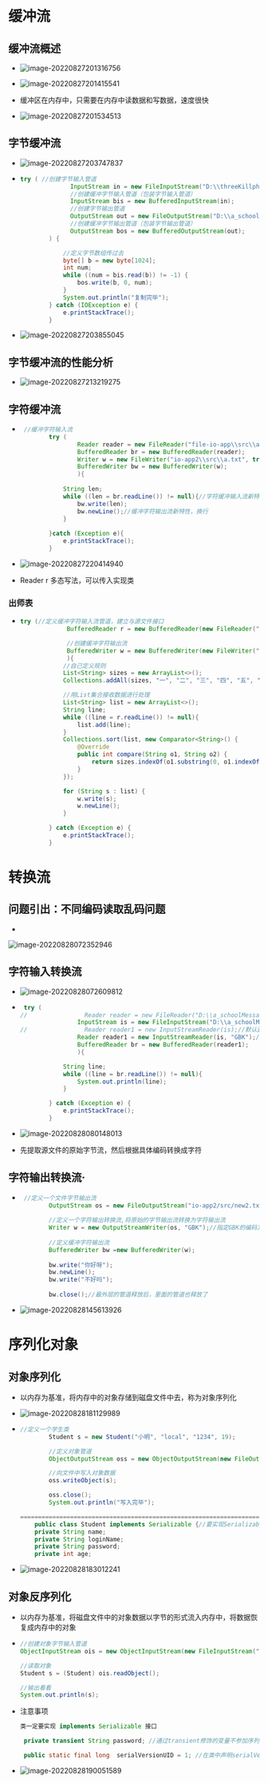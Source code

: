 # 缓冲流

## 缓冲流概述

* ![image-20220827201316756](C:\Users\86134\AppData\Roaming\Typora\typora-user-images\image-20220827201316756.png)

* ![image-20220827201415541](C:\Users\86134\AppData\Roaming\Typora\typora-user-images\image-20220827201415541.png)

* 缓冲区在内存中，只需要在内存中读数据和写数据，速度很快
* ![image-20220827201534513](C:\Users\86134\AppData\Roaming\Typora\typora-user-images\image-20220827201534513.png)

## 字节缓冲流

* ![image-20220827203747837](C:\Users\86134\AppData\Roaming\Typora\typora-user-images\image-20220827203747837.png)

* ```java
  try ( //创建字节输入管道
                InputStream in = new FileInputStream("D:\\threeKillphoto\\小爱.jpeg");
                //创建缓冲字节输入管道（包装字节输入管道）
                InputStream bis = new BufferedInputStream(in);
                //创建字节输出管道
                OutputStream out = new FileOutputStream("D:\\a_schoolMessage\\小可爱.jpeg");//一定要写具体到文件名，否则拒绝访问
                //创建缓冲字节输出管道（包装字节输出管道）
                OutputStream bos = new BufferedOutputStream(out);
          ) {
  
              //定义字节数组传过去
              byte[] b = new byte[1024];
              int num;
              while ((num = bis.read(b)) != -1) {
                  bos.write(b, 0, num);
              }
              System.out.println("复制完毕");
          } catch (IOException e) {
              e.printStackTrace();
          }
  ```

* ![image-20220827203855045](C:\Users\86134\AppData\Roaming\Typora\typora-user-images\image-20220827203855045.png)

## 字节缓冲流的性能分析

* ![image-20220827213219275](C:\Users\86134\AppData\Roaming\Typora\typora-user-images\image-20220827213219275.png)

## 字符缓冲流

* ```java
   //缓冲字符输入流
          try (
                  Reader reader = new FileReader("file-io-app\\src\\a.txt");
                  BufferedReader br = new BufferedReader(reader);
                  Writer w = new FileWriter("io-app2\\src\\a.txt", true);
                  BufferedWriter bw = new BufferedWriter(w);
                  ){
    
              String len;
              while ((len = br.readLine()) != null){//字符缓冲输入流新特性，每次读取一行，如果有两个空行（下面没内容了），则显示null
                  bw.write(len);
                  bw.newLine();//缓冲字符输出流新特性，换行
              }
    
          }catch (Exception e){
              e.printStackTrace();
          }
  ```

* ![image-20220827220414940](C:\Users\86134\AppData\Roaming\Typora\typora-user-images\image-20220827220414940.png)

* Reader r 多态写法，可以传入实现类

### 出师表

* ```java
  try (//定义缓冲字符输入流管道，建立与源文件接口
               BufferedReader r = new BufferedReader(new FileReader("io-app2\\src\\csb.txt"));//一步到位
  
               //创建缓冲字符输出流
               BufferedWriter w = new BufferedWriter(new FileWriter("io-app2\\src\\new.txt"));
               ){
              //自己定义规则
              List<String> sizes = new ArrayList<>();
              Collections.addAll(sizes, "一", "二", "三", "四", "五", "陆", "柒", "八", "九", "十", "十一");//自定义比较规则
  
              //用List集合接收数据进行处理
              List<String> list = new ArrayList<>();
              String line;
              while ((line = r.readLine()) != null){
                  list.add(line);
              }
              Collections.sort(list, new Comparator<String>() {
                  @Override
                  public int compare(String o1, String o2) {
                      return sizes.indexOf(o1.substring(0, o1.indexOf("."))) - sizes.indexOf(o2.substring(0, o2.indexOf(".")));//取得索引，根据索引值比较大小
                  }
              });
  
              for (String s : list) {
                  w.write(s);
                  w.newLine();
              }
  
          } catch (Exception e) {
              e.printStackTrace();
          }
  ```

# 转换流

## 问题引出：不同编码读取乱码问题

* 

![image-20220828072352946](C:\Users\86134\AppData\Roaming\Typora\typora-user-images\image-20220828072352946.png)

## 字符输入转换流

* ![image-20220828072609812](C:\Users\86134\AppData\Roaming\Typora\typora-user-images\image-20220828072609812.png)

* ```java
   try (
  //                Reader reader = new FileReader("D:\\a_schoolMessage\\1.txt");
                  InputStream is = new FileInputStream("D:\\a_schoolMessage\\1.txt");
  //                Reader reader1 = new InputStreamReader(is);//默认还是以UTF-8的形式将字节转换成字符流，依旧会乱码，跟直接使用FileReader一样
                  Reader reader1 = new InputStreamReader(is, "GBK");//以指定的GBK编码将字节转换为字符，完美的解决问题
                  BufferedReader br = new BufferedReader(reader1);
                  ){
  
              String line;
              while ((line = br.readLine()) != null){
                  System.out.println(line);
              }
  
          } catch (Exception e) {
              e.printStackTrace();
          }
  ```

* ![image-20220828080148013](C:\Users\86134\AppData\Roaming\Typora\typora-user-images\image-20220828080148013.png)

* 先提取源文件的原始字节流，然后根据具体编码转换成字符

## 字符输出转换流·

* ```java
   //定义一个文件字节输出流
          OutputStream os = new FileOutputStream("io-app2/src/new2.txt");
    
          //定义一个字符输出转换流,将原始的字节输出流转换为字符输出流
          Writer w = new OutputStreamWriter(os, "GBK");//指定GBK的编码方式写出去
    
          //定义缓冲字符输出流
          BufferedWriter bw =new BufferedWriter(w);
    
          bw.write("你好呀");
          bw.newLine();
          bw.write("不好吗");
    
          bw.close();//最外层的管道释放后，里面的管道也释放了
  ```

* ![image-20220828145613926](C:\Users\86134\AppData\Roaming\Typora\typora-user-images\image-20220828145613926.png)

# 序列化对象

## 对象序列化

* 以内存为基准，将内存中的对象存储到磁盘文件中去，称为对象序列化

* ![image-20220828181129989](C:\Users\86134\AppData\Roaming\Typora\typora-user-images\image-20220828181129989.png)

* ```java
  //定义一个学生类
          Student s = new Student("小明", "local", "1234", 19);
  
          //定义对象管道
          ObjectOutputStream oss = new ObjectOutputStream(new FileOutputStream("io-app2/src/object.txt"));
  
          //向文件中写入对象数据
          oss.writeObject(s);
  
          oss.close();
          System.out.println("写入完毕");
  
  =================================================================================
      public class Student implements Serializable {//要实现Serializable接口
      private String name;
      private String loginName;
      private String password;
      private int age;
  ```

* ![image-20220828183012241](C:\Users\86134\AppData\Roaming\Typora\typora-user-images\image-20220828183012241.png)

## 对象反序列化

* 以内存为基准，将磁盘文件中的对象数据以字节的形式流入内存中，将数据恢复成内存中的对象

* ```java
  //创建对象字节输入管道
  ObjectInputStream ois = new ObjectInputStream(new FileInputStream("io-app2/src/object.txt"));
  
  //读取对象
  Student s = (Student) ois.readObject();
  
  //输出看看
  System.out.println(s);
  ```

* 注意事项

  ```java
  类一定要实现 implements Serializable 接口
  ```

  ```java
   private transient String password; //通过transient修饰的变量不参加序列化了
  ```

  ```java
   public static final long  serialVersionUID = 1; //在类中声明serialVersionUID当前序列化的版本号码，序列号的版本号和反序列化的版本号必须一致才不会出错
  ```



* ![image-20220828190051589](C:\Users\86134\AppData\Roaming\Typora\typora-user-images\image-20220828190051589.png)
